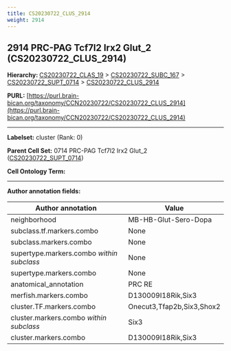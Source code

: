 ```yaml
---
title: CS20230722_CLUS_2914
weight: 2914
---
```

## 2914 PRC-PAG Tcf7l2 Irx2 Glut_2 (CS20230722_CLUS_2914)
<b>Hierarchy: </b>
[CS20230722_CLAS_19](../CS20230722_CLAS_19) >
[CS20230722_SUBC_167](../CS20230722_SUBC_167) >
[CS20230722_SUPT_0714](../CS20230722_SUPT_0714) >
[CS20230722_CLUS_2914](../CS20230722_CLUS_2914)

**PURL:** [https://purl.brain-bican.org/taxonomy/CCN20230722/CS20230722_CLUS_2914](https://purl.brain-bican.org/taxonomy/CCN20230722/CS20230722_CLUS_2914)

---


**Labelset:** cluster (Rank: 0)

**Parent Cell Set:** 0714 PRC-PAG Tcf7l2 Irx2 Glut_2 ([CS20230722_SUPT_0714](../CS20230722_SUPT_0714))



**Cell Ontology Term:** 

[MARKER GENES.]: #


---

[TRANSFERRED ANNOTATIONS.]: #


[AUTHOR ANNOTATION FIELDS.]: #


**Author annotation fields:**

| Author annotation | Value |
|-------------------|-------|
|neighborhood|MB-HB-Glut-Sero-Dopa|
|subclass.tf.markers.combo|None|
|subclass.markers.combo|None|
|supertype.markers.combo _within subclass_|None|
|supertype.markers.combo|None|
|anatomical_annotation|PRC RE|
|merfish.markers.combo|D130009I18Rik,Six3|
|cluster.TF.markers.combo|Onecut3,Tfap2b,Six3,Shox2|
|cluster.markers.combo _within subclass_|Six3|
|cluster.markers.combo|D130009I18Rik,Six3|
